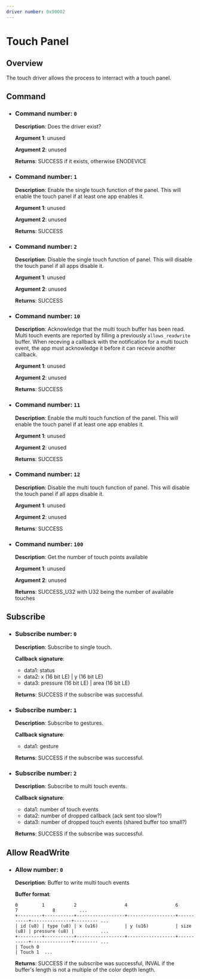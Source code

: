 ```yaml
---
driver number: 0x90002
---
```


# Touch Panel

## Overview

The touch driver allows the process to interract with a touch panel.

## Command

  * ### Command number: `0`

    **Description**: Does the driver exist?

    **Argument 1**: unused

    **Argument 2**: unused

    **Returns**: SUCCESS if it exists, otherwise ENODEVICE

  * ### Command number: `1`

    **Description**: Enable the single touch function of the panel. This will enable the touch panel if at least one app enables it.

    **Argument 1**: unused

    **Argument 2**: unused

    **Returns**: SUCCESS

  * ### Command number: `2`

    **Description**: Disable the single touch function of panel. This will disable the touch panel if all apps disable it.

    **Argument 1**: unused

    **Argument 2**: unused

    **Returns**: SUCCESS

  * ### Command number: `10`

    **Description**: Acknowledge that the multi touch buffer has been read. Multi touch events are reported by filling a previously `allows_readwrite` buffer. When receving a callback with the notification for a multi touch event, the app must acknowledge it before it can recevie another callback.

    **Argument 1**: unused

    **Argument 2**: unused

    **Returns**: SUCCESS

  * ### Command number: `11`

    **Description**: Enable the multi touch function of the panel. This will enable the touch panel if at least one app enables it.

    **Argument 1**: unused

    **Argument 2**: unused

    **Returns**: SUCCESS

  * ### Command number: `12`

    **Description**: Disable the multi touch function of panel. This will disable the touch panel if all apps disable it.

    **Argument 1**: unused

    **Argument 2**: unused

    **Returns**: SUCCESS

  * ### Command number: `100`

    **Description**: Get the number of touch points available

    **Argument 1**: unused

    **Argument 2**: unused

    **Returns**: SUCCESS_U32 with U32 being the number of available touches

## Subscribe

  * ### Subscribe number: `0`

    **Description**: Subscribe to single touch.

    **Callback signature**: 
      - data1: status
      - data2: x (16 bit LE) | y (16 bit LE)
      - data3: pressure (16 bit LE) | area (16 bit LE) 

    **Returns**: SUCCESS if the subscribe was successful.

  * ### Subscribe number: `1`

    **Description**: Subscribe to gestures.

    **Callback signature**: 
      - data1: gesture

    **Returns**: SUCCESS if the subscribe was successful.

  * ### Subscribe number: `2`

    **Description**: Subscribe to multi touch events.

    **Callback signature**: 
      - data1: number of touch events
      - data2: number of dropped callback (ack sent too slow?)
      - data3: number of dropped touch events (shared buffer too small?)

    **Returns**: SUCCESS if the subscribe was successful.

## Allow ReadWrite

  * ### Allow number: `0`

    **Description**: Buffer to write multi touch events

    **Buffer format**:


    ```
    0         1           2                  4                  6           7             8         ...
    +---------+-----------+------------------+------------------+-----------+---------------+--------- ...
    | id (u8) | type (u8) | x (u16)          | y (u16)          | size (u8) | pressure (u8) |          ...
    +---------+-----------+------------------+------------------+-----------+---------------+--------- ...
    | Touch 0                                                                               | Touch 1  ...
    ```

    **Returns**: SUCCESS if the subscribe was successful, INVAL if the buffer's length is not a multiple of the color depth length. 

